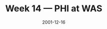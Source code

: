 ---
layout: game
title: Week 14 — PHI at WAS
season: 2001
game_id: 2001_14_PHI_WAS
week: 14
date: 2001-12-16
home_team: WAS
away_team: PHI
final_home: 
final_away: 
pbp_url: /assets/data/pbp/2001/2001_14_PHI_WAS.csv.gz
---